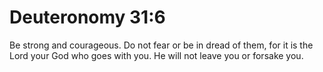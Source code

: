 # Deuteronomy 31:6

Be strong and courageous. Do not fear or be in dread of them, for it is the Lord your God who goes with you. He will not leave you or forsake you.
